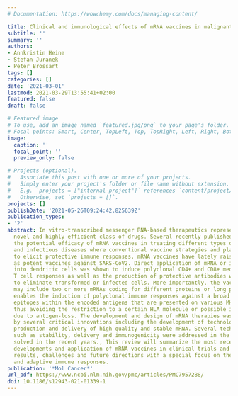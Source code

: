 ```yaml
---
# Documentation: https://wowchemy.com/docs/managing-content/

title: Clinical and immunological effects of mRNA vaccines in malignant diseases
subtitle: ''
summary: ''
authors:
- Annkristin Heine
- Stefan Juranek
- Peter Brossart
tags: []
categories: []
date: '2021-03-01'
lastmod: 2021-03-29T13:55:41+02:00
featured: false
draft: false

# Featured image
# To use, add an image named `featured.jpg/png` to your page's folder.
# Focal points: Smart, Center, TopLeft, Top, TopRight, Left, Right, BottomLeft, Bottom, BottomRight.
image:
  caption: ''
  focal_point: ''
  preview_only: false

# Projects (optional).
#   Associate this post with one or more of your projects.
#   Simply enter your project's folder or file name without extension.
#   E.g. `projects = ["internal-project"]` references `content/project/deep-learning/index.md`.
#   Otherwise, set `projects = []`.
projects: []
publishDate: '2021-05-26T09:24:42.825639Z'
publication_types:
- '2'
abstract: In vitro-transcribed messenger RNA-based therapeutics represent a relatively
  novel and highly efficient class of drugs. Several recently published studies emphasize
  the potential efficacy of mRNA vaccines in treating different types of malignant
  and infectious diseases where conventional vaccine strategies and platforms fail
  to elicit protective immune responses. mRNA vaccines have lately raised high interest
  as potent vaccines against SARS-CoV2. Direct application of mRNA or its electroporation
  into dendritic cells was shown to induce polyclonal CD4+ and CD8+ mediated antigen-specific
  T cell responses as well as the production of protective antibodies with the ability
  to eliminate transformed or infected cells. More importantly, the vaccine composition
  may include two or more mRNAs coding for different proteins or long peptides. This
  enables the induction of polyclonal immune responses against a broad variety of
  epitopes within the encoded antigens that are presented on various MHC complexes,
  thus avoiding the restriction to a certain HLA molecule or possible immune escape
  due to antigen-loss. The development and design of mRNA therapies was recently boosted
  by several critical innovations including the development of technologies for the
  production and delivery of high quality and stable mRNA. Several technical obstacles
  such as stability, delivery and immunogenicity were addressed in the past and gradually
  solved in the recent years., This review will summarize the most recent technological
  developments and application of mRNA vaccines in clinical trials and discusses the
  results, challenges and future directions with a special focus on the induced innate
  and adaptive immune responses.
publication: '*Mol Cancer*'
url_pdf: https://www.ncbi.nlm.nih.gov/pmc/articles/PMC7957288/
doi: 10.1186/s12943-021-01339-1
---
```

